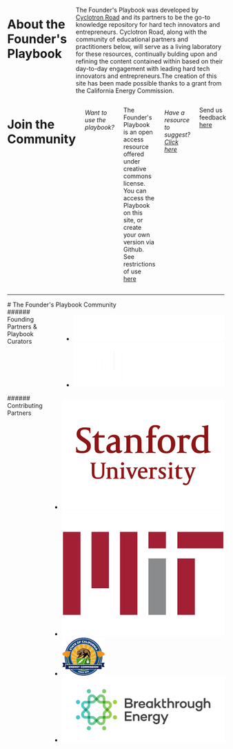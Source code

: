 <div markdown="1" class="columns medium-6 footer-about hide-for-small-only">

  # About the Founder's Playbook

  The Founder's Playbook was developed by [Cyclotron Road](http://www.cyclotronroad.org/) and its partners
  to be the go-to knowledge repository for hard tech innovators and entrepreneurs.
  Cyclotron Road, along with the community of educational partners and practitioners
  below, will serve as a living laboratory for these resources, continually
  bulding upon and refining the content contained within based on their
  day-to-day engagement with leading hard tech innovators and entrepreneurs.The creation of this site has been made possible thanks to a grant from the California Energy Commission. 

</div>

<div markdown="1" class="columns medium-6 join-community">

  # Join the Community

  ###### Want to use the playbook?

  The Founder's Playbook is an open access resource offered under creative
  commons license. You can access the Playbook on this site, or create your
  own version via Github.
  See restrictions of use [here](/restrictions)

  ###### Have a resource to suggest? [Click here](mailto:joel@moxleyholdings.com,nikhil@cyclotronroad.org?Subject=Founders%20Playbook%20Suggestions)

  Send us feedback [here](mailto:joel@moxleyholdings.com,nikhil@cyclotronroad.org?Subject=Founders%20Playbook%20Suggestions)
</div>

---

<div markdown="1" class="columns community">
  # The Founder's Playbook Community
</div>

<div markdown="1" class="columns medium-6 partners">
  ###### Founding Partners & Playbook Curators

  * ![Cyclotron Road](/img/Cyclotron-Road-Logo-white.png)
  * ![MH](/img/moxley-holdings-logo-white.png)
</div>

<div markdown="1" class="columns medium-6 contributors">
  ###### Contributing Partners

  * ![Stanford](/img/stanford-university-stacked.png)
  * ![MIT](/img/MIT.png)
  * ![California Energy Commission](/img/california-energy.png)
  * ![Breakthrough Energy](/img/BEV_Logo_RGB.png)
</div>